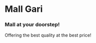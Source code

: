 <h1>Mall Gari</h1>
<h3>Mall at your doorstep!</h3>
<p>Offering the best quality at the best price!</p>
